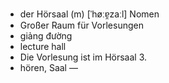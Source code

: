 - der Hörsaal (m)	[ˈhøːɐ̯zaːl]	Nomen
- Großer Raum für Vorlesungen
- giảng đường
- lecture hall
- Die Vorlesung ist im Hörsaal 3.
- hören, Saal	—